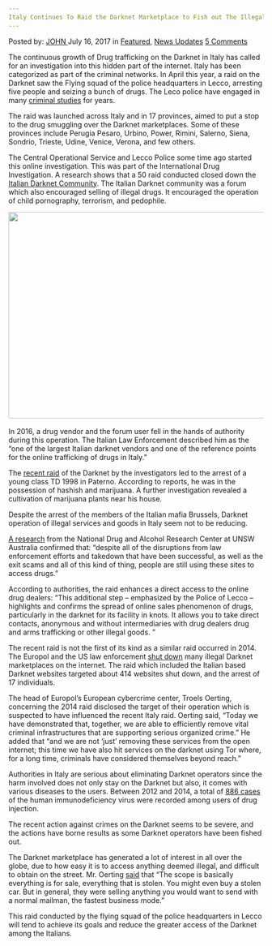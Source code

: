 ```yaml
---
Italy Continues To Raid the Darknet Marketplace to Fish out The Illegal Traders
---
```

<article class="post-listing post-21358 post type-post status-publish format-standard has-post-thumbnail hentry  tag-continues tag-darknet tag-fish tag-illegal tag-italy tag-raid tag-traders">
    <div class="post-inner">
        <span>Posted by: <a href="https://www.deepdotweb.com/author/john/" title="">JOHN </a></span>
    <span>July 16, 2017</span>
    <span>in <a href="https://www.deepdotweb.com/category/deepdot-news/" rel="category tag">Featured</a>, <a href="https://www.deepdotweb.com/category/news-updates/" rel="category tag">News Updates</a></span>
    <span><a href="https://www.deepdotweb.com/2017/07/16/italy-continues-raid-darknet-marketplace-fish-illegal-traders/#comments">5 Comments</a></span>
    </p>
    <div class="clear"></div>
    <div class="entry">
    <p>The continuous growth of Drug trafficking on the Darknet in Italy has called for an investigation into this hidden part of the internet. Italy has been categorized as part of the criminal networks. In April this year, a raid on the Darknet saw the Flying squad of the police headquarters in Lecco, arresting five people and seizing a bunch of drugs. The Leco police have engaged in many <a href="https://www.deepdotweb.com/2017/05/14/police-studied-idc-financial-crime-years/">criminal studies</a> for years.</p>
    <p>The raid was launched across Italy and in 17 provinces, aimed to put a stop to the drug smuggling over the Darknet marketplaces. Some of these provinces include Perugia Pesaro, Urbino, Power, Rimini, Salerno, Siena, Sondrio, Trieste, Udine, Venice, Verona, and few others.</p>
    <p>The Central Operational Service and Lecco Police some time ago started this online investigation. This was part of the International Drug Investigation. A research shows that a 50 raid conducted closed down the <a href="https://www.deepdotweb.com/2017/05/12/italy-watched-italian-darknet-community-since-2016/">Italian Darknet Community</a>. The Italian Darknet community was a forum which also encouraged selling of illegal drugs. It encouraged the operation of child pornography, terrorism, and pedophile.</p>
    <p><img class="wp-image-21361 aligncenter" src="/imgs/2017/07/word-image-77.jpeg" width="543" height="407" srcset="/imgs/2017/07/word-image-77.jpeg 800w, /imgs/2017/07/word-image-77-300x225.jpeg 300w" sizes="(max-width: 543px) 100vw, 543px" /></p>
    <p>In 2016, a drug vendor and the forum user fell in the hands of authority during this operation. The Italian Law Enforcement described him as the “one of the largest Italian darknet vendors and one of the reference points for the online trafficking of drugs in Italy.”</p>
    <p>The <a href="http://www.lecconotizie.com/cronaca/spaccio-di-droga-nel-darknet-da-lecco-perquisizioni-in-tutta-italia-394342/">recent raid</a> of the Darknet by the investigators led to the arrest of a young class TD 1998 in Paterno. According to reports, he was in the possession of hashish and marijuana. A further investigation revealed a cultivation of marijuana plants near his house.</p>
    <p>Despite the arrest of the members of the Italian mafia Brussels, Darknet operation of illegal services and goods in Italy seem not to be reducing.</p>
    <p><a href="https://www.deepdotweb.com/2016/06/24/2016-global-drug-survey-shows-dmn-customers-ever/">A research</a> from the National Drug and Alcohol Research Center at UNSW Australia confirmed that: “despite all of the disruptions from law enforcement efforts and takedown that have been successful, as well as the exit scams and all of this kind of thing, people are still using these sites to access drugs.”</p>
    <p>According to authorities, the raid enhances a direct access to the online drug dealers: &#8220;This additional step &#8211; emphasized by the Police of Lecco &#8211; highlights and confirms the spread of online sales phenomenon of drugs, particularly in the darknet for its facility in knots. It allows you to take direct contacts, anonymous and without intermediaries with drug dealers drug and arms trafficking or other illegal goods. &#8221;</p>
    <p>The recent raid is not the first of its kind as a similar raid occurred in 2014. The Europol and the US law enforcement <a href="http://2015.omanobserver.om/over-400-dark-net-sites-shut-in-raids/">shut down</a> many illegal Darknet marketplaces on the internet. The raid which included the Italian based Darknet websites targeted about 414 websites shut down, and the arrest of 17 individuals.</p>
    <p>The head of Europol&#8217;s European cybercrime center, Troels Oerting, concerning the 2014 raid disclosed the target of their operation which is suspected to have influenced the recent Italy raid. Oerting said, &#8220;Today we have demonstrated that, together, we are able to efficiently remove vital criminal infrastructures that are supporting serious organized crime.&#8221; He added that &#8220;and we are not &#8216;just&#8217; removing these services from the open internet; this time we have also hit services on the darknet using Tor where, for a long time, criminals have considered themselves beyond reach.&#8221;</p>
    <p>Authorities in Italy are serious about eliminating Darknet operators since the harm involved does not only stay on the Darknet but also, it comes with various diseases to the users. Between 2012 and 2014, a total of <a href="http://www.emcdda.europa.eu/system/files/publications/4519/TD0616150ENN.pdf">886 cases</a> of the human immunodeficiency virus were recorded among users of drug injection.</p>
    <p>The recent action against crimes on the Darknet seems to be severe, and the actions have borne results as some Darknet operators have been fished out.</p>
    <p>The Darknet marketplace has generated a lot of interest in all over the globe, due to how easy it is to access anything deemed illegal, and difficult to obtain on the street. Mr. Oerting <a href="https://www.nytimes.com/2014/11/08/world/europe/dark-market-websites-operation-onymous.html">said</a> that “The scope is basically everything is for sale, everything that is stolen. You might even buy a stolen car. But in general, they were selling anything you would want to send with a normal mailman, the fastest business mode.”</p>
    <p>This raid conducted by the flying squad of the police headquarters in Lecco will tend to achieve its goals and reduce the greater access of the Darknet among the Italians.</p>
    </div>
    <span style="display:none"><a href="https://www.deepdotweb.com/tag/continues/" rel="tag">continues</a> <a href="https://www.deepdotweb.com/tag/darknet/" rel="tag">darknet</a> <a href="https://www.deepdotweb.com/tag/fish/" rel="tag">fish</a> <a href="https://www.deepdotweb.com/tag/illegal/" rel="tag">illegal</a> <a href="https://www.deepdotweb.com/tag/italy/" rel="tag">italy</a> <a href="https://www.deepdotweb.com/tag/marketplace/" rel="tag">marketplace</a> <a href="https://www.deepdotweb.com/tag/raid/" rel="tag">raid</a> <a href="https://www.deepdotweb.com/tag/traders/" rel="tag">traders</a></span> <span style="display:none" class="updated">2017-07-16</span>
    <div style="display:none" class="vcard author" itemprop="author" itemscope itemtype="http://schema.org/Person"><strong class="fn" itemprop="name"><a href="https://www.deepdotweb.com/author/john/" title="Posts by JOHN" rel="author">JOHN</a></strong></div>
    </div>
</article>

